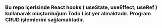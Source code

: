### Bu repo içerisinde React hooks ( useState, useEffect, useRef ) kullanarak oluşturduğum Todo List yer almaktadır. Program CRUD işlemlerini sağlamaktadır.
